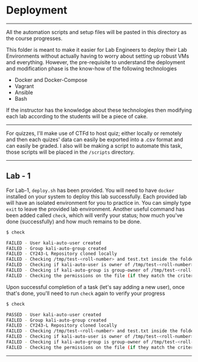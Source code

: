# Deployment

---

All the automation scripts and setup files will be pasted in this directory as the course progresses.

This folder is meant to make it easier for Lab Engineers to deploy their Lab Environments without actually having to worry about setting up robust VMs and everything.
However, the pre-requisite to understand the deployment and modification phase is the know-how of the following technologies

- Docker and Docker-Compose
- Vagrant
- Ansible
- Bash

If the instructor has the knowledge about these technologies then modifying each lab according to the students will be a piece of cake.

---

For quizzes, I'll make use of CTFd to host quiz; either locally or remotely and then each quizes' data can easily be exported into a .csv format and can easily be graded. I also will be making a script to automate this task, those scripts will be placed in the `/scripts` directory.

---

## Lab - 1

For Lab-1, `deploy.sh` has been provided. You will need to have `docker` installed on your system to deploy this lab successfully. Each provided lab will have an isolated environment for you to practice in. You can simply type `exit` to leave the provided lab environment.
Another useful command has been added called `check`, which will verify your status; how much you've done (successfully) and how much remains to be done.

```bash
$ check

FAILED - User kali-auto-user created
FAILED - Group kali-auto-group created
FAILED - CY243-L Repository cloned locally
FAILED - Checking /tmp/test-<roll-number> and test.txt inside the folder and checking the file contents.
FAILED - Checking if kali-auto-user is owner of /tmp/test-<roll-number>
FAILED - Checking if kali-auto-group is group-owner of /tmp/test-<roll-number>/test2.txt
FAILED - Checking the permissions on the file (if they match the criteria defined in the task.)
```

Upon successful completion of a task (let's say adding a new user), once that's done, you'll need to run `check` again to verify your progress

```bash
$ check

PASSED - User kali-auto-user created
FAILED - Group kali-auto-group created
FAILED - CY243-L Repository cloned locally
FAILED - Checking /tmp/test-<roll-number> and test.txt inside the folder and checking the file contents.
FAILED - Checking if kali-auto-user is owner of /tmp/test-<roll-number>
FAILED - Checking if kali-auto-group is group-owner of /tmp/test-<roll-number>/test2.txt
FAILED - Checking the permissions on the file (if they match the criteria defined in the task.)
```

---
